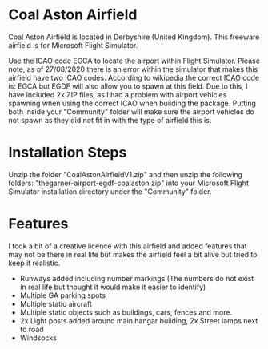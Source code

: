 # Coal Aston Airfield

Coal Aston Airfield is located in Derbyshire (United Kingdom). This freeware airfield is for Microsoft Flight Simulator.

Use the ICAO code EGCA to locate the airport within Flight Simulator. Please note, as of 27/08/2020 there is an error within the simulator that makes this airfield have two ICAO codes. According to wikipedia the correct ICAO code is: EGCA but EGDF will also allow you to spawn at this field. Due to this, I have included 2x ZIP files, as I had a problem with airport vehicles spawning when using the correct ICAO when building the package. Putting both inside your "Community" folder will make sure the airport vehicles do not spawn as they did not fit in with the type of airfield this is.

# Installation Steps
Unzip the folder "CoalAstonAirfieldV1.zip" and then unzip the following folders: "thegarner-airport-egdf-coalaston.zip" into your Microsoft Flight Simulator installation directory under the "Community" folder.

# Features

I took a bit of a creative licence with this airfield and added features that may not be there in real life but makes the airfield feel a bit alive but tried to keep it realistic.

* Runways added including number markings (The numbers do not exist in real life but thought it would make it easier to identify) 
* Multiple GA parking spots
* Multiple static aircraft
* Multiple static objects such as buildings, cars, fences and more.
* 2x Light posts added around main hangar building, 2x Street lamps next to road
* Windsocks 

